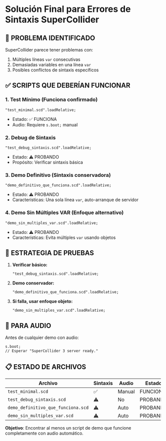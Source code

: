 # Solución Final para Errores de Sintaxis SuperCollider

## 🚨 PROBLEMA IDENTIFICADO

SuperCollider parece tener problemas con:
1. Múltiples líneas `var` consecutivas
2. Demasiadas variables en una línea `var`
3. Posibles conflictos de sintaxis específicos

## ✅ SCRIPTS QUE DEBERÍAN FUNCIONAR

### 1. Test Mínimo (Funciona confirmado)
```supercollider
"test_minimal.scd".loadRelative;
```
- Estado: ✅ FUNCIONA
- Audio: Requiere `s.boot;` manual

### 2. Debug de Sintaxis
```supercollider
"test_debug_sintaxis.scd".loadRelative;
```
- Estado: ⚠️ PROBANDO
- Propósito: Verificar sintaxis básica

### 3. Demo Definitivo (Sintaxis conservadora)
```supercollider
"demo_definitivo_que_funciona.scd".loadRelative;
```
- Estado: ⚠️ PROBANDO
- Características: Una sola línea `var`, auto-arranque de servidor

### 4. Demo Sin Múltiples VAR (Enfoque alternativo)
```supercollider
"demo_sin_multiples_var.scd".loadRelative;
```
- Estado: ⚠️ PROBANDO
- Características: Evita múltiples `var` usando objetos

## 🔧 ESTRATEGIA DE PRUEBAS

1. **Verificar básico:**
   ```supercollider
   "test_debug_sintaxis.scd".loadRelative;
   ```

2. **Demo conservador:**
   ```supercollider
   "demo_definitivo_que_funciona.scd".loadRelative;
   ```

3. **Si falla, usar enfoque objeto:**
   ```supercollider
   "demo_sin_multiples_var.scd".loadRelative;
   ```

## 🎯 PARA AUDIO

Antes de cualquier demo con audio:
```supercollider
s.boot;
// Esperar "SuperCollider 3 server ready."
```

## 📋 ESTADO DE ARCHIVOS

| Archivo | Sintaxis | Audio | Estado |
|---------|----------|-------|--------|
| `test_minimal.scd` | ✅ | Manual | FUNCIONA |
| `test_debug_sintaxis.scd` | ⚠️ | No | PROBANDO |
| `demo_definitivo_que_funciona.scd` | ⚠️ | Auto | PROBANDO |
| `demo_sin_multiples_var.scd` | ⚠️ | Auto | PROBANDO |

**Objetivo**: Encontrar al menos un script de demo que funcione completamente con audio automático.
